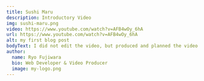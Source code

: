 ```yaml
---
title: Sushi Maru
description: Introductory Video
img: sushi-maru.png
video: https://www.youtube.com/watch?v=AFB4wOy_6hA
url: https://www.youtube.com/watch?v=AFB4wOy_6hA
alt: my first blog post
bodyText: I did not edit the video, but produced and planned the video with the crew that shot and edited the video.  Used my skills in creating home-shopping programming to take types of shots needed to convey the appeal of restraurant that the company owned and operated.  
author:
  name: Ryo Fujiwara
  bio: Web Developer & Video Producer
  image: my-logo.png
---
```


<author :author="author"></author>
<!-- <info-box>
  <template #info-box>
    This is a vue component inside markdown using slots
  </template>
</info-box> -->

<!-- ## This is a heading

This is some more info

### This is a sub heading

This is some more info -->